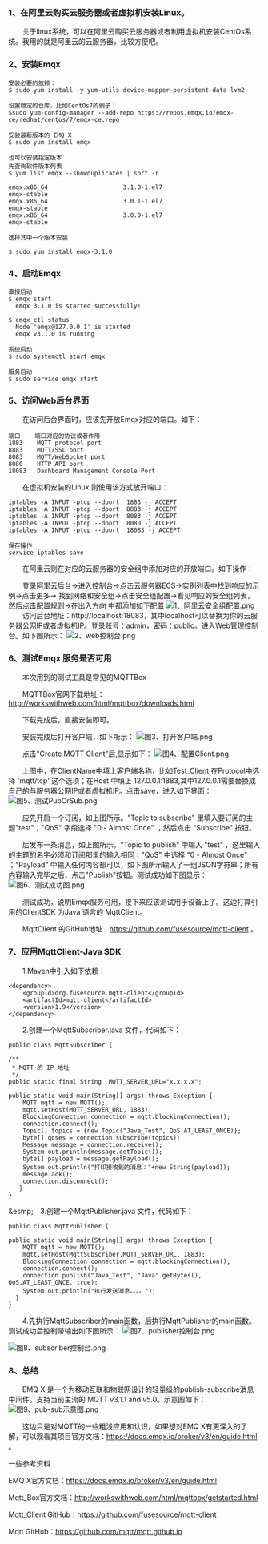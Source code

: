 ### 1、在阿里云购买云服务器或者虚拟机安装Linux。
&emsp;&emsp;关于linux系统，可以在阿里云购买云服务器或者利用虚拟机安装CentOs系统。我用的就是阿里云的云服务器，比较方便吧。

### 2、安装Emqx
    安装必要的依赖：
    $ sudo yum install -y yum-utils device-mapper-persistent-data lvm2

    设置稳定的仓库，比如CentOs7的例子：
    $sudo yum-config-manager --add-repo https://repos.emqx.io/emqx-ce/redhat/centos/7/emqx-ce.repo

    安装最新版本的 EMQ X
    $ sudo yum install emqx
    
    也可以安装指定版本
    先查询软件版本列表
    $ yum list emqx --showduplicates | sort -r

    emqx.x86_64                     3.1.0-1.el7                        emqx-stable
    emqx.x86_64                     3.0.1-1.el7                        emqx-stable
    emqx.x86_64                     3.0.0-1.el7                        emqx-stable
    
    选择其中一个版本安装
    
    $ sudo yum install emqx-3.1.0
    
### 4、启动Emqx
    直接启动
    $ emqx start
      emqx 3.1.0 is started successfully!

    $ emqx_ctl status
      Node 'emqx@127.0.0.1' is started
      emqx v3.1.0 is running
      
    系统启动
    $ sudo systemctl start emqx
    
    服务启动
    $ sudo service emqx start
    
### 5、访问Web后台界面
&emsp;&emsp;在访问后台界面时，应该先开放Emqx对应的端口。如下：

    端口    端口对应的协议或者作用
    1883	MQTT protocol port
    8883	MQTT/SSL port
    8083	MQTT/WebSocket port
    8080	HTTP API port
    18083	Dashboard Management Console Port

&emsp;&emsp;在虚拟机安装的Linux 则使用该方式放开端口： 
    
    iptables -A INPUT -ptcp --dport  1883 -j ACCEPT
    iptables -A INPUT -ptcp --dport  8883 -j ACCEPT
    iptables -A INPUT -ptcp --dport  8083 -j ACCEPT
    iptables -A INPUT -ptcp --dport  8080 -j ACCEPT
    iptables -A INPUT -ptcp --dport  18083 -j ACCEPT
    
    保存操作
    service iptables save
    
&emsp;&emsp;在阿里云则在对应的云服务器的安全组中添加对应的开放端口。如下操作：
    
&emsp;&emsp;登录阿里云后台->进入控制台->点击云服务器ECS->实例列表中找到响应的示例->点击更多->
    找到网络和安全组->点击安全组配置->看见响应的安全组列表，然后点击配置规则->在出入方向 中都添加如下配置
![1、阿里云安全组配置.png](https://upload-images.jianshu.io/upload_images/7993547-9af3a11b8846625a.png?imageMogr2/auto-orient/strip%7CimageView2/2/w/1240)
&emsp;&emsp;访问后台地址：http://localhost:18083，其中localhost可以替换为你的云服务器公网IP或者虚拟机IP。登录账号：admin，密码：public。进入Web管理控制台。如下图所示：
![2、web控制台.png](https://upload-images.jianshu.io/upload_images/7993547-eadf77b6bfddb372.png?imageMogr2/auto-orient/strip%7CimageView2/2/w/1240)
### 6、测试Emqx 服务是否可用
&emsp;&emsp;本次用到的测试工具是常见的MQTTBox

&emsp;&emsp;MQTTBox官网下载地址：http://workswithweb.com/html/mqttbox/downloads.html

&emsp;&emsp;下载完成后，直接安装即可。

&emsp;&emsp;安装完成后打开客户端，如下所示：
![图3、打开客户端.png](https://upload-images.jianshu.io/upload_images/7993547-775deca347c11db6.png?imageMogr2/auto-orient/strip%7CimageView2/2/w/1240)

&emsp;&emsp;点击"Create MQTT Client"后,显示如下：
![图4、配置Client.png](https://upload-images.jianshu.io/upload_images/7993547-7ab23bd39ef1cf36.png?imageMogr2/auto-orient/strip%7CimageView2/2/w/1240)

&emsp;&emsp;上图中，在ClientName中填上客户端名称，比如Test_Client;在Protocol中选择 'mqtt/tcp' 这个选项；在Host 中填上 127.0.0.1:1883,其中127.0.0.1需要替换成自己的与服务器公网IP或者虚拟机IP。点击save，进入如下界面：
![图5、测试PubOrSub.png](https://upload-images.jianshu.io/upload_images/7993547-1b40a7f22702c685.png?imageMogr2/auto-orient/strip%7CimageView2/2/w/1240)

&emsp;&emsp;应先开启一个订阅，如上图所示。"Topic to subscribe" 里填入要订阅的主题"test"；"QoS" 字段选择 "0 - Almost Once" ；然后点击 "Subscribe" 按钮。

&emsp;&emsp;后发布一条消息，如上图所示。"Topic to publish" 中输入 "test" ，这里输入的主题的名字必须和订阅那里的输入相同；"QoS" 中选择 "0 - Almost Once" ；"Payload" 中输入任何内容都可以，如下图所示输入了一组JSON字符串；所有内容输入完毕之后，点击"Publish"按钮。测试成功如下图显示：
![图6、测试成功图.png](https://upload-images.jianshu.io/upload_images/7993547-5dc781bd996cffec.png?imageMogr2/auto-orient/strip%7CimageView2/2/w/1240)

&emsp;&emsp;测试成功，说明Emqx服务可用，接下来应该测试用于设备上了。这边打算引用的ClientSDK 为Java 语言的 MqttClient。

&emsp;&emsp;MqttClient 的GitHub地址：https://github.com/fusesource/mqtt-client 。


### 7、应用MqttClient-Java SDK
&emsp;&emsp;1.Maven中引入如下依赖：
    
    <dependency>
		<groupId>org.fusesource.mqtt-client</groupId>
		<artifactId>mqtt-client</artifactId>
		<version>1.9</version>
	</dependency>

&emsp;&emsp;2.创建一个MqttSubscriber.java 文件，代码如下：

    public class MqttSubscriber {

    /**
     * MQTT 的 IP 地址
     */
    public static final String  MQTT_SERVER_URL="x.x.x.x";

    public static void main(String[] args) throws Exception {
        MQTT mqtt = new MQTT();
        mqtt.setHost(MQTT_SERVER_URL, 1883);
        BlockingConnection connection = mqtt.blockingConnection();
        connection.connect();
        Topic[] topics = {new Topic("Java_Test", QoS.AT_LEAST_ONCE)};
        byte[] qoses = connection.subscribe(topics);
        Message message = connection.receive();
        System.out.println(message.getTopic());
        byte[] payload = message.getPayload();
        System.out.println("打印接收到的消息："+new String(payload));
        message.ack();
        connection.disconnect();
       }
    }

&esmp;&emsp;3.创建一个MqttPublisher.java 文件，代码如下：

    public class MqttPublisher {

    public static void main(String[] args) throws Exception {
        MQTT mqtt = new MQTT();
        mqtt.setHost(MqttSubscriber.MQTT_SERVER_URL, 1883);
        BlockingConnection connection = mqtt.blockingConnection();
        connection.connect();
        connection.publish("Java_Test", "Java".getBytes(), QoS.AT_LEAST_ONCE, true);
        System.out.println("执行发送消息。。。。");
      }
    }

&emsp;&emsp;4.先执行MqttSubscriber的main函数，后执行MqttPublisher的main函数。测试成功后控制带输出如下图所示：
![图7、publisher控制台.png](https://upload-images.jianshu.io/upload_images/7993547-fd4d8a0b54e410bb.png?imageMogr2/auto-orient/strip%7CimageView2/2/w/1240)

![图8、subscriber控制台.png](https://upload-images.jianshu.io/upload_images/7993547-60fc22719667637a.png?imageMogr2/auto-orient/strip%7CimageView2/2/w/1240)

### 8、总结
&emsp;&emsp;EMQ X 是一个为移动互联和物联网设计的轻量级的publish-subscribe消息中间件。支持当前主流的 MQTT v3.1.1 and v5.0。示意图如下：
![图9、pub-sub示意图.png](https://upload-images.jianshu.io/upload_images/7993547-24a375907ebb891c.png?imageMogr2/auto-orient/strip%7CimageView2/2/w/1240)

&emsp;&emsp;这边只是对MQTT的一些粗浅应用和认识，如果想对EMQ X有更深入的了解，可以观看其项目官方文档：https://docs.emqx.io/broker/v3/en/guide.html 。

一些参考资料：

EMQ X官方文档：https://docs.emqx.io/broker/v3/en/guide.html

Mqtt_Box官方文档：http://workswithweb.com/html/mqttbox/getstarted.html

Mqtt_Client GitHub：https://github.com/fusesource/mqtt-client

Mqtt GitHub：https://github.com/mqtt/mqtt.github.io

